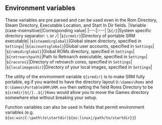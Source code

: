 ## Environment variables

These variables are pre parsed and can be used even in the Rom Directory, Steam Directory, Executable Location, and Start In Dir fields.
|Variable (case-insensitive)|Corresponding value|
|---:|:---|
|`${/}`|System specific directory separator: `\` or `/`|
|`${srmdir}`|Directory of portable SRM executable|
|`${steamdirglobal}`|Global steam directory, specified in `Settings`|
|`${accountsglobal}`|Global user accounts, specified in `Settings`|
|`${romsdirglobal}`|Global ROMs directory, specified in `Settings`|
|`${retroarchpath}`|Path to Retroarch executable, specified in `Settings`|
|`${racores}`|Directory of retroarch cores, specified in `Settings`|
|`${localimagesdir}`|Directory of your local images, specified in `Settings`|

The utility of the environment variable `${srmdir}` is to make SRM fully portable, eg if you wanted to have the directory layout `D:\Games\Roms` and `D:\Games\PortableSRM\SRM.exe` then setting the field Roms Directory to be `${srmdir}${/}..${/}Roms` would allow you to move the Games directory somewhere else without breaking your setup.

Function variables can also be used in fields that permit environment variables (e.g. `${os:win|C:\path\to\startdir|${os:linux|/path/to/startdir}}`)
